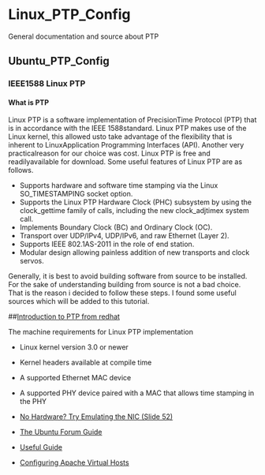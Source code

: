 # Linux_PTP_Config
General documentation and source about PTP

## Ubuntu_PTP_Config
### IEEE1588 Linux PTP

#### What is PTP
Linux PTP is a software implementation of PrecisionTime Protocol (PTP) that is in accordance with the IEEE 1588standard.  Linux PTP makes use of the Linux kernel, this allowed usto take advantage of the flexibility that is inherent to LinuxApplication Programming Interfaces (API).  Another very practicalreason for our choice was cost.  Linux PTP is free and readilyavailable for download. Some useful features of Linux PTP are as follows.

* Supports hardware and software time stamping via the Linux SO_TIMESTAMPING socket option.    
* Supports the Linux PTP Hardware Clock (PHC) subsystem by using the clock_gettime family of calls, including the new clock_adjtimex    system call.    
* Implements Boundary Clock (BC) and Ordinary Clock (OC).    
* Transport over UDP/IPv4, UDP/IPv6, and raw Ethernet (Layer 2).    
* Supports IEEE 802.1AS-2011 in the role of end station.    
* Modular design allowing painless addition of new transports and clock servos.

Generally, it is best to avoid building software from source to be installed. For the sake of understanding building from source is not a bad choice. That is the reason i decided to follow these steps. I found some useful sources which will be added to this tutorial.

##[Introduction to PTP from redhat](https://access.redhat.com/documentation/en-US/Red_Hat_Enterprise_Linux/6/html/Deployment_Guide/ch-Configuring_PTP_Using_ptp4l.html)

The machine requirements for Linux PTP implementation     
* Linux kernel version 3.0 or newer    
* Kernel headers available at compile time    
* A supported Ethernet MAC device    
* A supported PHY device paired with a MAC that allows time stamping in the PHY

* [No Hardware? Try Emulating the NIC (Slide 52)](http://events.linuxfoundation.jp/sites/events/files/slides/lcjp14_ichikawa_0.pdf)
* [The Ubuntu Forum Guide](https://ubuntuforums.org/showthread.php?t=2327884)
* [Useful Guide](http://www.elinux.org/images/f/f9/Introduction_to_IEEE_1588_Precision_Time_Protocol_%28PTP%29_Using_Embedded_Linux_Systems.pdf)

* [Configuring Apache Virtual Hosts](https://serversforhackers.com/configuring-apache-virtual-hosts)
